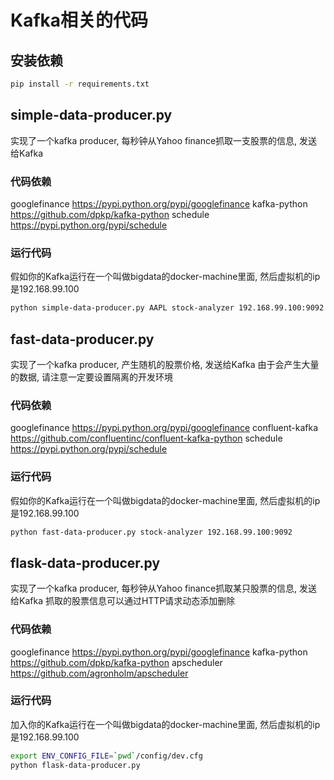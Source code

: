 # Kafka相关的代码

## 安装依赖
```sh
pip install -r requirements.txt
```

## simple-data-producer.py
实现了一个kafka producer, 每秒钟从Yahoo finance抓取一支股票的信息, 发送给Kafka

### 代码依赖
googlefinance   https://pypi.python.org/pypi/googlefinance
kafka-python    https://github.com/dpkp/kafka-python
schedule        https://pypi.python.org/pypi/schedule

### 运行代码
假如你的Kafka运行在一个叫做bigdata的docker-machine里面, 然后虚拟机的ip是192.168.99.100
```sh
python simple-data-producer.py AAPL stock-analyzer 192.168.99.100:9092
```


## fast-data-producer.py
实现了一个kafka producer, 产生随机的股票价格, 发送给Kafka
由于会产生大量的数据, 请注意一定要设置隔离的开发环境

### 代码依赖
googlefinance   https://pypi.python.org/pypi/googlefinance
confluent-kafka https://github.com/confluentinc/confluent-kafka-python
schedule        https://pypi.python.org/pypi/schedule

### 运行代码
假如你的Kafka运行在一个叫做bigdata的docker-machine里面, 然后虚拟机的ip是192.168.99.100
```sh
python fast-data-producer.py stock-analyzer 192.168.99.100:9092
```


## flask-data-producer.py
实现了一个kafka producer, 每秒钟从Yahoo finance抓取某只股票的信息, 发送给Kafka
抓取的股票信息可以通过HTTP请求动态添加删除

### 代码依赖
googlefinance   https://pypi.python.org/pypi/googlefinance
kafka-python    https://github.com/dpkp/kafka-python
apscheduler     https://github.com/agronholm/apscheduler

### 运行代码
加入你的Kafka运行在一个叫做bigdata的docker-machine里面, 然后虚拟机的ip是192.168.99.100
```sh
export ENV_CONFIG_FILE=`pwd`/config/dev.cfg
python flask-data-producer.py
```